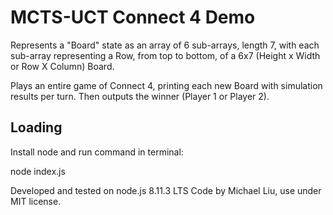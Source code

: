 # MCTS-UCT Connect 4 Demo

Represents a "Board" state as an array of 6 sub-arrays, length 7, with each sub-array representing a Row, from top to bottom, of a 6x7 (Height x Width or Row X Column) Board.

Plays an entire game of Connect 4, printing each new Board with simulation results per turn.
Then outputs the winner (Player 1 or Player 2).

## Loading

Install node and run command in terminal:

  node index.js

Developed and tested on node.js 8.11.3 LTS
Code by Michael Liu, use under MIT license.
